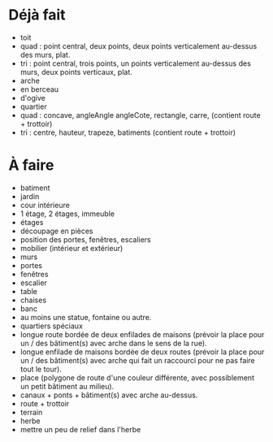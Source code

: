 Déjà fait
=========

* toit
 * quad : point central, deux points, deux points verticalement au-dessus des murs, plat.
 * tri : point central, trois points, un points verticalement au-dessus des murs, deux points verticaux, plat.
* arche
 * en berceau
 * d'ogive
* quartier
 * quad : concave, angleAngle angleCote, rectangle, carre, (contient route + trottoir)
 * tri : centre, hauteur, trapeze, batiments (contient route + trottoir)

À faire
=======

* batiment
 * jardin
 * cour intérieure
 * 1 étage, 2 étages, immeuble
 * étages
 * découpage en pièces
 * position des portes, fenêtres, escaliers
* mobilier (intérieur et extérieur)
 * murs
 * portes
 * fenêtres
 * escalier
 * table
 * chaises
 * banc
 * au moins une statue, fontaine ou autre.
* quartiers spéciaux
 * longue route bordée de deux enfilades de maisons (prévoir la place pour un / des bâtiment(s) avec arche dans le sens de la rue).
 * longue enfilade de maisons bordée de deux routes (prévoir la place pour un / des bâtiment(s) avec arche qui fait un raccourci pour ne pas faire tout le tour).
 * place (polygone de route d'une couleur différente, avec possiblement un petit bâtiment au milieu).
 * canaux + ponts + bâtiment(s) avec arche au-dessus.
* route + trottoir
* terrain
 * herbe
 * mettre un peu de relief dans l'herbe

